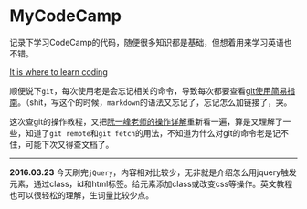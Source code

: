 # MyCodeCamp
记录下学习CodeCamp的代码，随便很多知识都是基础，但想着用来学习英语也不错。

[It is where to learn coding](http://www.freecodecamp.com/)

顺便说下`git`，每次使用老是会忘记相关的命令，导致每次都要查看[git使用简易指南](http://www.bootcss.com/p/git-guide/)。（shit，写这个的时候，`markdown`的语法又忘记了，忘记怎么加链接了，哭。

这次查git的操作教程，又把[阮一峰老师的操作详解](http://www.ruanyifeng.com/blog/2014/06/git_remote.html)重新看一遍，算是又理解了一些，知道了`git remote`和`git fetch`的用法，不知道为什么对git的命令老是记不住，可能下次又得查文档了。

---
**2016.03.23**
今天刷完`jQuery`，内容相对比较少，无非就是介绍怎么用jquery触发元素，通过class，id和html标签。给元素添加class或改变css等操作。英文教程也可以很轻松的理解，生词量比较少点。